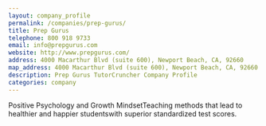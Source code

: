 ```yaml
---
layout: company_profile
permalink: /companies/prep-gurus/
title: Prep Gurus
telephone: 800 918 9733
email: info@prepgurus.com
website: http://www.prepgurus.com/
address: 4000 Macarthur Blvd (suite 600), Newport Beach, CA, 92660
map_address: 4000 Macarthur Blvd (suite 600), Newport Beach, CA, 92660
description: Prep Gurus TutorCruncher Company Profile
categories: company
---
```

Positive Psychology and Growth MindsetTeaching methods that lead to healthier and happier studentswith superior standardized test scores.  
